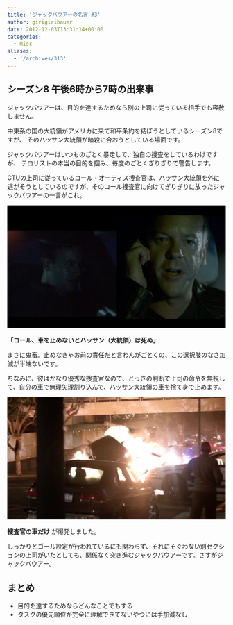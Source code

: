 ```yaml
---
title: 'ジャックバウアーの名言 #3'
author: girigiribauer
date: 2012-12-03T13:31:14+00:00
categories:
  - misc
aliases:
  - '/archives/313'
---
```

## シーズン8 午後6時から7時の出来事

ジャックバウアーは、目的を達するためなら別の上司に従っている相手でも容赦しません。

中東系の国の大統領がアメリカに来て和平条約を結ぼうとしているシーズン8ですが、 そのハッサン大統領が暗殺に合おうとしている場面です。

ジャックバウアーはいつものごとく暴走して、独自の捜査をしているわけですが、 テロリストの本当の目的を掴み、毎度のごとくぎりぎりで警告します。

CTUの上司に従っているコール・オーティス捜査官は、ハッサン大統領を外に逃がそうとしているのですが、そのコール捜査官に向けてぎりぎりに放ったジャックバウアーの一言がこれ。

![「コール、車を止めないとハッサン（大統領）は死ぬ」](resource01.jpg)

**「コール、車を止めないとハッサン（大統領）は死ぬ」**

まさに鬼畜。止めなきゃお前の責任だと言わんがごとくの、この選択肢のなさ加減が半端ないです。

ちなみに、彼はかなり優秀な捜査官なので、とっさの判断で上司の命令を無視して、自分の車で無理矢理割り込んで、ハッサン大統領の車を捨て身で止めます。

![](resource02.jpg)

**捜査官の車だけ** が爆発しました。

しっかりとゴール設定が行われているにも関わらず、それにそぐわない別セクションの上司がいたとしても、関係なく突き進むジャックバウアーです。さすがジャックバウアー。

## まとめ

- 目的を達するためならどんなことでもする
- タスクの優先順位が完全に理解できてないやつには手加減なし
